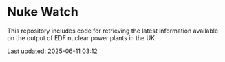 # Nuke Watch

This repository includes code for retrieving the latest information available on the output of EDF nuclear power plants in the UK.

Last updated: 2025-06-11 03:12